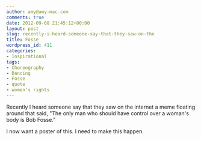 ```yaml
---
author: amy@amy-mac.com
comments: true
date: 2012-09-08 21:45:12+00:00
layout: post
slug: recently-i-heard-someone-say-that-they-saw-on-the
title: Fosse
wordpress_id: 411
categories:
- Inspirational
tags:
- Choreography
- Dancing
- Fosse
- quote
- women's rights
---
```


Recently I heard someone say that they saw on the internet a meme floating around that said, "The only man who should have control over a woman's body is Bob Fosse."




I now want a poster of this. I need to make this happen.
